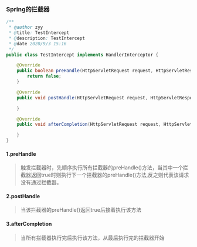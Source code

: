 ### Spring的拦截器

```java
/**
 * @author zyy
 * @title: TestIntercept
 * @description: TestIntercept
 * @date 2020/9/3 15:16
 */
public class TestIntercept implements HandlerInterceptor {

    @Override
    public boolean preHandle(HttpServletRequest request, HttpServletResponse response, Object handler) throws Exception {
        return false;
    }

    @Override
    public void postHandle(HttpServletRequest request, HttpServletResponse response, Object handler, ModelAndView modelAndView) throws Exception {

    }

    @Override
    public void afterCompletion(HttpServletRequest request, HttpServletResponse response, Object handler, Exception ex) throws Exception {

    }
}
```

#### 1.preHandle

> 触发拦截器时，先顺序执行所有拦截器的preHandle()方法，当其中一个拦截器返回true时则执行下一个拦截器的preHandle()方法,反之则代表该请求没有通过拦截器。

#### 2.postHandle

> 当该拦截器的preHandle()返回true后接着执行该方法

#### 3.afterCompletion

> 当所有拦截器执行完后执行该方法，从最后执行完的拦截器开始